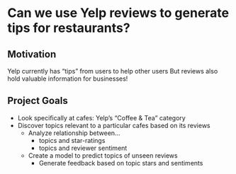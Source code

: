 # Can we use Yelp reviews to generate tips for restaurants? 

## Motivation
Yelp currently has “tips” from users to help other users 
But reviews also hold valuable information for businesses!

## Project Goals
* Look specifically at cafes: Yelp’s “Coffee & Tea” category
* Discover topics relevant to a particular cafes based on its reviews
  * Analyze relationship between…
    * topics and star-ratings
    * topics and reviewer sentiment
  * Create a model to predict topics of unseen reviews
    * Generate feedback based on topic stars and sentiments

